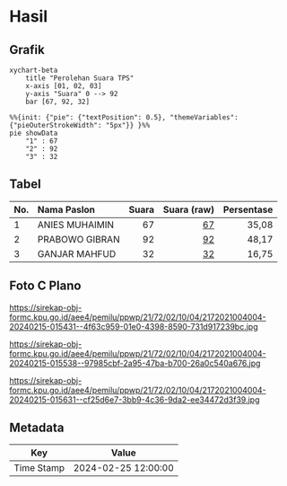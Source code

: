 # Hasil

## Grafik

```mermaid
xychart-beta
    title "Perolehan Suara TPS"
    x-axis [01, 02, 03]
    y-axis "Suara" 0 --> 92
    bar [67, 92, 32]
```

```mermaid
%%{init: {"pie": {"textPosition": 0.5}, "themeVariables": {"pieOuterStrokeWidth": "5px"}} }%%
pie showData
    "1" : 67
    "2" : 92
    "3" : 32
```

## Tabel

| No. | Nama Paslon    | Suara | Suara (raw) | Persentase |
|:--- |:-------------- | -----:| -----------:| ----------:|
| 1   | ANIES MUHAIMIN | 67    | [67][p-1]   | 35,08      |
| 2   | PRABOWO GIBRAN | 92    | [92][p-2]   | 48,17      |
| 3   | GANJAR MAHFUD  | 32    | [32][p-3]   | 16,75      |


[p-1]: https://github.com/gigit-pemilu/pemilu-2024-21-kepulauan-riau/blob/main/pilpres/hitung-suara/sub/21-kepulauan-riau/sub/72-kota-tanjung-pinang/sub/02-tanjung-pinang-timur/sub/1004-batu-ix/sub/004-tps/sub/paslon-1.txt
[p-2]: https://github.com/gigit-pemilu/pemilu-2024-21-kepulauan-riau/blob/main/pilpres/hitung-suara/sub/21-kepulauan-riau/sub/72-kota-tanjung-pinang/sub/02-tanjung-pinang-timur/sub/1004-batu-ix/sub/004-tps/sub/paslon-2.txt
[p-3]: https://github.com/gigit-pemilu/pemilu-2024-21-kepulauan-riau/blob/main/pilpres/hitung-suara/sub/21-kepulauan-riau/sub/72-kota-tanjung-pinang/sub/02-tanjung-pinang-timur/sub/1004-batu-ix/sub/004-tps/sub/paslon-3.txt

## Foto C Plano

https://sirekap-obj-formc.kpu.go.id/aee4/pemilu/ppwp/21/72/02/10/04/2172021004004-20240215-015431--4f63c959-01e0-4398-8590-731d917239bc.jpg

https://sirekap-obj-formc.kpu.go.id/aee4/pemilu/ppwp/21/72/02/10/04/2172021004004-20240215-015538--97985cbf-2a95-47ba-b700-26a0c540a676.jpg

https://sirekap-obj-formc.kpu.go.id/aee4/pemilu/ppwp/21/72/02/10/04/2172021004004-20240215-015631--cf25d6e7-3bb9-4c36-9da2-ee34472d3f39.jpg


## Metadata

| Key        | Value               |
| ---------- | ------------------- |
| Time Stamp | 2024-02-25 12:00:00 |



